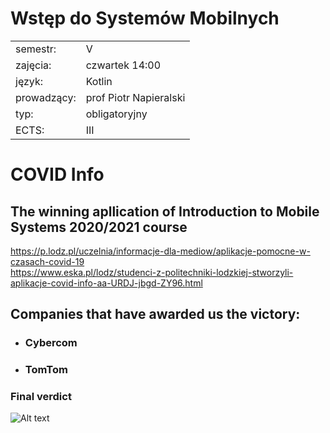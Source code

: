 # Wstęp do Systemów Mobilnych

|               |                	      |
| ------------- |-------------		      |
| semestr:      | V	      	 	          |
| zajęcia:      | czwartek 14:00        |
| język:        | Kotlin                |
| prowadzący:   | prof Piotr Napieralski |
| typ:          | obligatoryjny         |
| ECTS:         | III                   |

# COVID Info
## The winning apllication of Introduction to Mobile Systems 2020/2021 course
https://p.lodz.pl/uczelnia/informacje-dla-mediow/aplikacje-pomocne-w-czasach-covid-19<br/>
https://www.eska.pl/lodz/studenci-z-politechniki-lodzkiej-stworzyli-aplikacje-covid-info-aa-URDJ-jbgd-ZY96.html

## Companies that have awarded us the victory:

* ### Cybercom
* ### TomTom

### Final verdict
![Alt text](https://github.com/JJPietras/Introduction-to-Mobile-Systems/blob/main/CompetitionFinal.png?raw=true)
